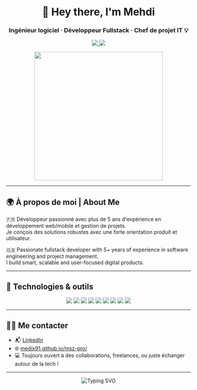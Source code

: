 <h1 align="center">👋 Hey there, I'm Mehdi</h1>
<h3 align="center">Ingénieur logiciel · Développeur Fullstack · Chef de projet IT 💡</h3>

<p align="center">
  <a href="https://medix91.github.io/msz-pro/">
    <img src="https://img.shields.io/badge/🌐 Portfolio-000?style=for-the-badge&logo=firefox&logoColor=white" />
  </a>
  <a href="https://www.linkedin.com/in/mehdi-salim-zayani-906baa34a/">
    <img src="https://img.shields.io/badge/💼 LinkedIn-0077B5?style=for-the-badge&logo=linkedin&logoColor=white" />
  </a>
</p>

<p align="center">
  <img src="https://media.giphy.com/media/qgQUggAC3Pfv687qPC/giphy.gif" width="350" />
</p>

---

## 🌍 À propos de moi | About Me

🇫🇷 Développeur passionné avec plus de 5 ans d'expérience en développement web/mobile et gestion de projets.  
Je conçois des solutions robustes avec une forte orientation produit et utilisateur.

🇬🇧 Passionate fullstack developer with 5+ years of experience in software engineering and project management.  
I build smart, scalable and user-focused digital products.

---

## 🧰 Technologies & outils

<p align="center">
  <img src="https://img.shields.io/badge/Java-%23ED8B00?style=for-the-badge&logo=openjdk&logoColor=white" />
  <img src="https://img.shields.io/badge/SpringBoot-%236DB33F?style=for-the-badge&logo=spring-boot&logoColor=white" />
  <img src="https://img.shields.io/badge/React-%2320232a?style=for-the-badge&logo=react&logoColor=61DAFB" />
  <img src="https://img.shields.io/badge/ReactNative-%2320232a?style=for-the-badge&logo=react&logoColor=61DAFB" />
  <img src="https://img.shields.io/badge/Firebase-ffca28?style=for-the-badge&logo=firebase&logoColor=black" />
  <img src="https://img.shields.io/badge/Angular-DD0031?style=for-the-badge&logo=angular&logoColor=white" />
  <img src="https://img.shields.io/badge/Node.js-339933?style=for-the-badge&logo=nodedotjs&logoColor=white" />
  <img src="https://img.shields.io/badge/MongoDB-%2347A248?style=for-the-badge&logo=mongodb&logoColor=white" />
  <img src="https://img.shields.io/badge/Git-%23F05033?style=for-the-badge&logo=git&logoColor=white" />
</p>


---

## 🧑‍💼 Me contacter

- 📬 [LinkedIn](https://www.linkedin.com/in/mehdi-salim-zayani-906baa34a/)
- 🌐 [medix91.github.io/msz-pro/](https://medix91.github.io/msz-pro/)
- 💻 Toujours ouvert à des collaborations, freelances, ou juste échanger autour de la tech !

---

<p align="center">
  <img src="https://readme-typing-svg.demolab.com?font=Comfortaa&weight=600&size=22&pause=1000&color=00BF63&center=true&vCenter=true&width=435&lines=Let's+build+something+amazing+!;Fullstack+dev+%7C+Team+Player+%7C+Coffee+Lover;Always+learning+something+new+...;Open+to+collabs+and+cool+ideas+🚀" alt="Typing SVG" />
</p>

